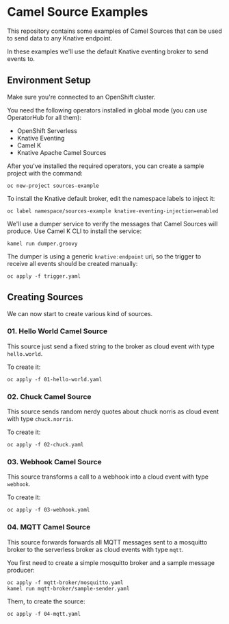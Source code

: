 # Camel Source Examples

This repository contains some examples of Camel Sources that can be used to send data to any Knative endpoint.

In these examples we'll use the default Knative eventing broker to send events to.

## Environment Setup

Make sure you're connected to an OpenShift cluster.

You need the following operators installed in global mode (you can use OperatorHub for all them):

- OpenShift Serverless
- Knative Eventing
- Camel K
- Knative Apache Camel Sources

After you've installed the required operators, you can create a sample project with the command:

```
oc new-project sources-example
```

To install the Knative default broker, edit the namespace labels to inject it:

```
oc label namespace/sources-example knative-eventing-injection=enabled
```

We'll use a dumper service to verify the messages that Camel Sources will produce.
Use Camel K CLI to install the service:

```
kamel run dumper.groovy
```

The dumper is using a generic `knative:endpoint` uri, so the trigger to receive all events should be created manually:

```
oc apply -f trigger.yaml
```

## Creating Sources

We can now start to create various kind of sources.

### 01. Hello World Camel Source

This source just send a fixed string to the broker as cloud event with type `hello.world`.

To create it:

```
oc apply -f 01-hello-world.yaml
```

### 02. Chuck Camel Source

This source sends random nerdy quotes about chuck norris as cloud event with type `chuck.norris`.

To create it:

```
oc apply -f 02-chuck.yaml
```

### 03. Webhook Camel Source

This source transforms a call to a webhook into a cloud event with type `webhook`.

To create it:

```
oc apply -f 03-webhook.yaml
```

### 04. MQTT Camel Source

This source forwards forwards all MQTT messages sent to a mosquitto broker to the serverless broker as cloud events with type `mqtt`.

You first need to create a simple mosquitto broker and a sample message producer:

```
oc apply -f mqtt-broker/mosquitto.yaml
kamel run mqtt-broker/sample-sender.yaml
```

Them, to create the source:

```
oc apply -f 04-mqtt.yaml
```
